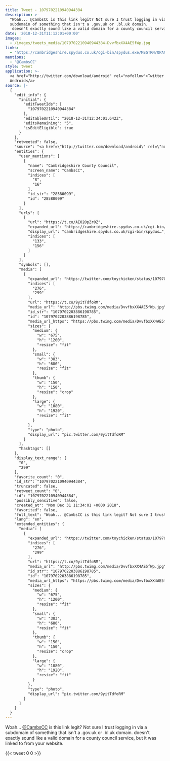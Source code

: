 ```yaml
---
title: Tweet - 1079702210940944384
description: >-
  "Woah... @CambsCC is this link legit? Not sure I trust logging in via a
  subdomain of something that isn't a .gov.uk or .bl.uk domain.
   doesn't exactly sound like a valid domain for a county council service, but it was linked to from your website. "
date: '2018-12-31T11:12:01+00:00'
images:
  - /images/tweets_media/1079702210940944384-DvvfbxXX4AE5fWp.jpg
links:
  - 'https://cambridgeshire.spydus.co.uk/cgi-bin/spydus.exe/MSGTRN/OPAC/LOGINB'
mentions:
  - '@CambsCC'
style: tweet
application: >-
  <a href="http://twitter.com/download/android" rel="nofollow">Twitter for
  Android</a>
source: |-
  {
    "edit_info": {
      "initial": {
        "editTweetIds": [
          "1079702210940944384"
        ],
        "editableUntil": "2018-12-31T12:34:01.642Z",
        "editsRemaining": "5",
        "isEditEligible": true
      }
    },
    "retweeted": false,
    "source": "<a href=\"http://twitter.com/download/android\" rel=\"nofollow\">Twitter for Android</a>",
    "entities": {
      "user_mentions": [
        {
          "name": "Cambridgeshire County Council",
          "screen_name": "CambsCC",
          "indices": [
            "8",
            "16"
          ],
          "id_str": "28580099",
          "id": "28580099"
        }
      ],
      "urls": [
        {
          "url": "https://t.co/AE02OpZr0Z",
          "expanded_url": "https://cambridgeshire.spydus.co.uk/cgi-bin/spydus.exe/MSGTRN/OPAC/LOGINB",
          "display_url": "cambridgeshire.spydus.co.uk/cgi-bin/spydus…",
          "indices": [
            "133",
            "156"
          ]
        }
      ],
      "symbols": [],
      "media": [
        {
          "expanded_url": "https://twitter.com/toychicken/status/1079702210940944384/photo/1",
          "indices": [
            "276",
            "299"
          ],
          "url": "https://t.co/9yitTdfoRM",
          "media_url": "http://pbs.twimg.com/media/DvvfbxXX4AE5fWp.jpg",
          "id_str": "1079702203886198785",
          "id": "1079702203886198785",
          "media_url_https": "https://pbs.twimg.com/media/DvvfbxXX4AE5fWp.jpg",
          "sizes": {
            "medium": {
              "w": "675",
              "h": "1200",
              "resize": "fit"
            },
            "small": {
              "w": "383",
              "h": "680",
              "resize": "fit"
            },
            "thumb": {
              "w": "150",
              "h": "150",
              "resize": "crop"
            },
            "large": {
              "w": "1080",
              "h": "1920",
              "resize": "fit"
            }
          },
          "type": "photo",
          "display_url": "pic.twitter.com/9yitTdfoRM"
        }
      ],
      "hashtags": []
    },
    "display_text_range": [
      "0",
      "299"
    ],
    "favorite_count": "0",
    "id_str": "1079702210940944384",
    "truncated": false,
    "retweet_count": "0",
    "id": "1079702210940944384",
    "possibly_sensitive": false,
    "created_at": "Mon Dec 31 11:34:01 +0000 2018",
    "favorited": false,
    "full_text": "Woah... @CambsCC is this link legit? Not sure I trust logging in via a subdomain of something that isn't a .gov.uk or .bl.uk domain.\nhttps://t.co/AE02OpZr0Z\nSpydus doesn't exactly sound like a valid domain for a county council service, but it was linked to from your website. https://t.co/9yitTdfoRM",
    "lang": "en",
    "extended_entities": {
      "media": [
        {
          "expanded_url": "https://twitter.com/toychicken/status/1079702210940944384/photo/1",
          "indices": [
            "276",
            "299"
          ],
          "url": "https://t.co/9yitTdfoRM",
          "media_url": "http://pbs.twimg.com/media/DvvfbxXX4AE5fWp.jpg",
          "id_str": "1079702203886198785",
          "id": "1079702203886198785",
          "media_url_https": "https://pbs.twimg.com/media/DvvfbxXX4AE5fWp.jpg",
          "sizes": {
            "medium": {
              "w": "675",
              "h": "1200",
              "resize": "fit"
            },
            "small": {
              "w": "383",
              "h": "680",
              "resize": "fit"
            },
            "thumb": {
              "w": "150",
              "h": "150",
              "resize": "crop"
            },
            "large": {
              "w": "1080",
              "h": "1920",
              "resize": "fit"
            }
          },
          "type": "photo",
          "display_url": "pic.twitter.com/9yitTdfoRM"
        }
      ]
    }
  }
---
```

Woah... [@CambsCC](https://twitter.com/@CambsCC) is this link legit? Not sure I trust logging in via a subdomain of something that isn't a .gov.uk or .bl.uk domain.
 doesn't exactly sound like a valid domain for a county council service, but it was linked to from your website. 
    
{{< tweet 0 0 >}}
    
